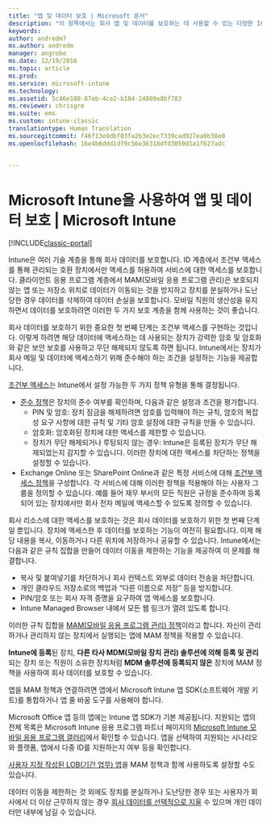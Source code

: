 ```yaml
---
title: "앱 및 데이터 보호 | Microsoft 문서"
description: "이 항목에서는 회사 앱 및 데이터를 보호하는 데 사용할 수 있는 다양한 Intune의 특징과 기능에 대해 설명합니다."
keywords: 
author: andredm7
ms.author: andredm
manager: angrobe
ms.date: 12/19/2016
ms.topic: article
ms.prod: 
ms.service: microsoft-intune
ms.technology: 
ms.assetid: 5c46e188-87eb-4ce2-b184-24809e8bf783
ms.reviewer: chrisgre
ms.suite: ems
ms.custom: intune-classic
translationtype: Human Translation
ms.sourcegitcommit: f46f13e9dbf03fa2b3e2ec7339cad927ea0b38e0
ms.openlocfilehash: 16e4b6ddd1df9c56e36318dfd3050d1a1f627adc


---
```


# <a name="protect-apps-and-data-with-microsoft-intune"></a>Microsoft Intune을 사용하여 앱 및 데이터 보호 | Microsoft Intune

[!INCLUDE[classic-portal](../includes/classic-portal.md)]

Intune은 여러 기술 계층을 통해 회사 데이터를 보호합니다. ID 계층에서 조건부 액세스를 통해 관리되는 호환 장치에서만 액세스를 허용하여 서비스에 대한 액세스를 보호합니다. 클라이언트 응용 프로그램 계층에서 MAM(모바일 응용 프로그램 관리)은 보호되지 않는 앱 또는 저장소 위치로 데이터가 이동되는 것을 방지하고 장치를 분실하거나 도난당한 경우 데이터를 삭제하여 데이터 손실을 보호합니다. 모바일 직원의 생산성을 유지하면서 데이터를 보호하려면 이러한 두 가지 보호 계층을 함께 사용하는 것이 좋습니다.

회사 데이터를 보호하기 위한 중요한 첫 번째 단계는 조건부 액세스를 구현하는 것입니다. 이렇게 하려면 해당 데이터에 액세스하는 데 사용되는 장치가 강력한 암호 및 암호화와 같은 보안 보호를 사용하고 무단 해제되지 않도록 하면 됩니다. Intune에서는 장치가 회사 메일 및 데이터에 액세스하기 위해 준수해야 하는 조건을 설정하는 기능을 제공합니다.

[조건부 액세스](restrict-access-to-email-and-o365-services-with-microsoft-intune.md)는 Intune에서 설정 가능한 두 가지 정책 유형을 통해 결정됩니다.
- [준수 정책](introduction-to-device-compliance-policies-in-microsoft-intune.md)은 장치의 준수 여부를 확인하며, 다음과 같은 설정과 조건을 평가합니다.
  - PIN 및 암호: 장치 잠금을 해제하려면 암호를 입력해야 하는 규칙, 암호의 복잡성 요구 사항에 대한 규칙 및 기타 암호 설정에 대한 규칙을 만들 수 있습니다.
  - 암호화: 암호화된 장치에 대한 액세스를 제한할 수 있습니다.
  - 장치가 무단 해제되거나 루팅되지 않는 경우: Intune은 등록된 장치가 무단 해제되었는지 감지할 수 있습니다. 이러한 장치에 대한 액세스를 차단하는 정책을 설정할 수 있습니다.
- Exchange Online 또는 SharePoint Online과 같은 특정 서비스에 대해 [조건부 액세스 정책](restrict-access-to-email-and-o365-services-with-microsoft-intune.md)을 구성합니다. 각 서비스에 대해 이러한 정책을 적용해야 하는 사용자 그룹을 정의할 수 있습니다. 예를 들어 재무 부서의 모든 직원은 규정을 준수하며 등록되어 있는 장치에서만 회사 전자 메일에 액세스할 수 있도록 정의할 수 있습니다.

회사 리소스에 대한 액세스를 보호하는 것은 회사 데이터를 보호하기 위한 첫 번째 단계일 뿐입니다. 장치에 액세스한 후 데이터를 보호하는 기능이 여전히 필요합니다. 이제 해당 내용을 복사, 이동하거나 다른 위치에 저장하거나 공유할 수 있습니다. Intune에서는 다음과 같은 규칙 집합을 만들어 데이터 이동을 제한하는 기능을 제공하여 이 문제를 해결합니다.
- 복사 및 붙여넣기를 차단하거나 회사 컨텍스트 외부로 데이터 전송을 차단합니다.
- 개인 클라우드 저장소로의 백업과 “다른 이름으로 저장” 등을 방지합니다.
- PIN/암호 또는 회사 자격 증명을 요구하여 앱 액세스를 보호합니다.
- Intune Managed Browser 내에서 모든 웹 링크가 열려 있도록 합니다.

이러한 규칙 집합을 [MAM(모바일 응용 프로그램 관리) 정책](protect-app-data-using-mobile-app-management-policies-with-microsoft-intune.md)이라고 합니다. 자신이 관리하거나 관리하지 않는 장치에서 실행되는 앱에 MAM 정책을 적용할 수 있습니다.  

**Intune에 등록**된 장치, **다른 타사 MDM(모바일 장치 관리) 솔루션에 의해 등록 및 관리**되는 장치 또는 직원이 소유한 장치처럼 **MDM 솔루션에 등록되지 않은** 장치에 MAM 정책을 사용하여 회사 데이터를 보호할 수 있습니다.

앱을 MAM 정책과 연결하려면 앱에서 Microsoft Intune 앱 SDK(소프트웨어 개발 키트)를 통합하거나 앱 줄 바꿈 도구를 사용해야 합니다.

Microsoft Office 앱 등의 앱에는 Intune 앱 SDK가 기본 제공됩니다. 지원되는 앱의 전체 목록은 Microsoft Intune 응용 프로그램 파트너 페이지의 [Microsoft Intune 모바일 응용 프로그램 갤러리](https://www.microsoft.com/en-us/cloud-platform/microsoft-intune-apps)에서 확인할 수 있습니다. 앱을 선택하여 지원되는 시나리오와 플랫폼, 앱에서 다중 ID를 지원하는지 여부 등을 확인합니다.

[사용자 지정 작성된 LOB(기간 업무) 앱](decide-how-to-prepare-apps-for-mobile-application-management-with-microsoft-intune.md)을 MAM 정책과 함께 사용하도록 설정할 수도 있습니다.

데이터 이동을 제한하는 것 외에도 장치를 분실하거나 도난당한 경우 또는 사용자가 회사에서 더 이상 근무하지 않는 경우 [회사 데이터를 선택적으로 지울](wipe-managed-company-app-data-with-microsoft-intune.md) 수 있으며 개인 데이터만 내부에 남길 수 있습니다.



<!--HONumber=Dec16_HO3-->



